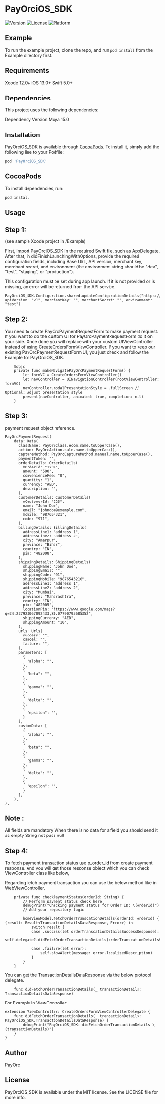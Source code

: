 # PayOrciOS_SDK

[![Version](https://img.shields.io/cocoapods/v/PayOrciOS_SDK.svg?style=flat)](https://cocoapods.org/pods/PayOrciOS_SDK)
[![License](https://img.shields.io/cocoapods/l/PayOrciOS_SDK.svg?style=flat)](https://cocoapods.org/pods/PayOrciOS_SDK)
[![Platform](https://img.shields.io/cocoapods/p/PayOrciOS_SDK.svg?style=flat)](https://cocoapods.org/pods/PayOrciOS_SDK)

## Example

To run the example project, clone the repo, and run `pod install` from the Example directory first.


## Requirements

Xcode 12.0+
iOS   13.0+
Swift 5.0+


## Dependencies

This project uses the following dependencies:

Dependency    Version
Moya             15.0


## Installation

PayOrciOS_SDK is available through [CocoaPods](https://cocoapods.org). To install
it, simply add the following line to your Podfile:

```ruby
pod 'PayOrciOS_SDK'
```

## CocoaPods
To install dependencies, run:
```bash
pod install
```

## Usage

## Step 1:

(see sample Xcode project in /Example)

First, import PayOrciOS_SDK in the required Swift file, such as AppDelegate.
After that, in didFinishLaunchingWithOptions, provide the required configuration fields, including Base URL, API version, merchant key, merchant secret, and environment (the environment string should be "dev", "test", "staging", or "production").

This configuration must be set during app launch.
If it is not provided or is missing, an error will be returned from the API service.

```
PayOrciOS_SDK.Configuration.shared.updateConfigurationDetails("https://example.com/api/", apiVersion: "v1", merchantKey: "", merchantSecret: "", environment: "test")
```

## Step 2:

You need to create PayOrcPaymentRequestForm to make payment request. If you want to do the custom UI for PayOrcPaymentRequestForm do it on your side. Once done you will replace with your custom UIViewController instead of using CreateOrdersFormViewController. If you want to keep our existing PayOrcPaymentRequestForm UI, you just check and follow the Example for PayOrciOS_SDK. 

```
    @objc
    private func makeNavigatePayOrcPaymentRequestForm() {
        let formVC = CreateOrdersFormViewController()
        let navController = UINavigationController(rootViewController: formVC)
        navController.modalPresentationStyle = .fullScreen // Optional: Adjust presentation style
        present(navController, animated: true, completion: nil)
    }
```

## Step 3:

payment request object reference.

```
PayOrcPaymentRequest(
    data: Data(
      className: PayOrcClass.ecom.name.toUpperCase(),
      action: PayOrcAction.sale.name.toUpperCase(),
      captureMethod: PayOrcCaptureMethod.manual.name.toUpperCase(),
      paymentToken: "",
      orderDetails: OrderDetails(
        mOrderId: "1234",
        amount: "500",
        convenienceFee: "0",
        quantity: "1",
        currency: "AED",
        description: "",
      ),
      customerDetails: CustomerDetails(
        mCustomerId: "123",
        name: "John Doe",
        email: "johndoe@example.com",
        mobile: "987654321",
        code: "971",
      ),
      billingDetails: BillingDetails(
        addressLine1: "address 1",
        addressLine2: "address 2",
        city: "Amarpur",
        province: "Bihar",
        country: "IN",
        pin: "482008",
      ),
      shippingDetails: ShippingDetails(
        shippingName: "John Doe",
        shippingEmail: "",
        shippingCode: "91",
        shippingMobile: "9876543210",
        addressLine1: "address 1",
        addressLine2: "address 2",
        city: "Mumbai",
        province: "Maharashtra",
        country: "IN",
        pin: "482005",
        locationPin: "https://www.google.com/maps?q=24.227923067092433,80.07790793685352",
        shippingCurrency: "AED",
        shippingAmount: "10",
      ),
      urls: Urls(
        success: "",
        cancel: "",
        failure: "",
      ),
      parameters: [
        {
          "alpha": "",
        },
        {
          "beta": "",
        },
        {
          "gamma": "",
        },
        {
          "delta": "",
        },
        {
          "epsilon": "",
        }
      ],
      customData: [
        {
          "alpha": "",
        },
        {
          "beta": "",
        },
        {
          "gamma": "",
        },
        {
          "delta": "",
        },
        {
          "epsilon": "",
        }
      ],
    ),
);
```

## Note :

All fields are mandatory
When there is no data for a field you should send it as empty String not pass null


## Step 4:

To fetch payment transaction status use p_order_id from create payment response. And you will get those response object which you can check ViewController class like below,

Regarding fetch payment transaction you can use the below method like in WebViewController.

```
    private func checkPaymentStatus(orderId: String) {
        // Perform payment status check here
        debugPrint("Checking payment status for Order ID: \(orderId)")
        // Add your repository logic
        
        homeViewModel.fetchOrderTranscationDetails(orderId: orderId) { (result: Result<TransactionDetailsDataResponse, Error>) in
            switch result {
            case .success(let orderTranscationDetailsSuccessResponse):
                self.delegate?.didFetchOrderTransactionDetails(orderTranscationDetailsSuccessResponse)

            case .failure(let error):
                self.showAlert(message: error.localizedDescription)
            }
        }
    }
```

You can get the TransactionDetailsDataResponse via the below protocol delegate.

```
    func didFetchOrderTransactionDetails(_ transactionDetails: TransactionDetailsDataResponse)
```

For Example In ViewController:

```
extension ViewController: CreateOrdersFormViewControllerDelegate {
    func didFetchOrderTransactionDetails(_ transactionDetails: PayOrciOS_SDK.TransactionDetailsDataResponse) {
        debugPrint("PayOrciOS_SDK: didFetchOrderTransactionDetails \(transactionDetails)")
    }
}
```


## Author

PayOrc


## License

PayOrciOS_SDK is available under the MIT license. See the LICENSE file for more info.
